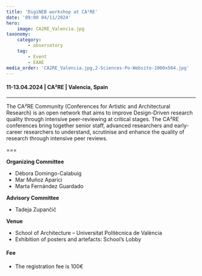 ```yaml
---
title: 'DigiNEB workshop at CA²RE'
date: '09:00 04/11/2024'
hero:
    image: CA2RE_Valencia.jpg
taxonomy:
    category:
        - observatory
    tag:
        - Event
        - EAAE
media_order: 'CA2RE_Valencia.jpg,2-Sciences-Po-Website-1000x564.jpg'
---
```


#### 11-13.04.2024 | CA²RE | Valencia, Spain
***
The CA²RE Community (Conferences for Artistic and Architectural Research) is an open network that aims to improve Design-Driven research quality through intensive peer-reviewing at critical stages. The CA²RE conferences bring together senior staff, advanced researchers and early-career researchers to understand, scrutinise and enhance the quality of research through intensive peer reviews.

===

**Organizing Committee**
* Débora Domingo-Calabuig
* Mar Muñoz Aparici
* Marta Fernández Guardado

**Advisory Committee**
* Tadeja Zupančič

**Venue**
* School of Architecture – Universitat Politècnica de València
* Exhibition of posters and artefacts: School’s Lobby

#### Fee
* The registration fee is 100€